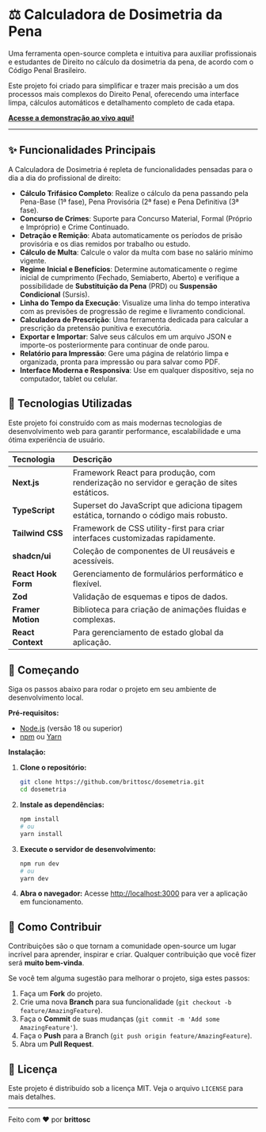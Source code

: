 # ⚖️ Calculadora de Dosimetria da Pena

Uma ferramenta open-source completa e intuitiva para auxiliar profissionais e estudantes de Direito no cálculo da dosimetria da pena, de acordo com o Código Penal Brasileiro.

Este projeto foi criado para simplificar e trazer mais precisão a um dos processos mais complexos do Direito Penal, oferecendo uma interface limpa, cálculos automáticos e detalhamento completo de cada etapa.

**[Acesse a demonstração ao vivo aqui\!](https://dosimetria.grupobritto.com.br/)**

-----

## ✨ Funcionalidades Principais

A Calculadora de Dosimetria é repleta de funcionalidades pensadas para o dia a dia do profissional de direito:

  - **Cálculo Trifásico Completo**: Realize o cálculo da pena passando pela Pena-Base (1ª fase), Pena Provisória (2ª fase) e Pena Definitiva (3ª fase).
  - **Concurso de Crimes**: Suporte para Concurso Material, Formal (Próprio e Impróprio) e Crime Continuado.
  - **Detração e Remição**: Abata automaticamente os períodos de prisão provisória e os dias remidos por trabalho ou estudo.
  - **Cálculo de Multa**: Calcule o valor da multa com base no salário mínimo vigente.
  - **Regime Inicial e Benefícios**: Determine automaticamente o regime inicial de cumprimento (Fechado, Semiaberto, Aberto) e verifique a possibilidade de **Substituição da Pena** (PRD) ou **Suspensão Condicional** (Sursis).
  - **Linha do Tempo da Execução**: Visualize uma linha do tempo interativa com as previsões de progressão de regime e livramento condicional.
  - **Calculadora de Prescrição**: Uma ferramenta dedicada para calcular a prescrição da pretensão punitiva e executória.
  - **Exportar e Importar**: Salve seus cálculos em um arquivo JSON e importe-os posteriormente para continuar de onde parou.
  - **Relatório para Impressão**: Gere uma página de relatório limpa e organizada, pronta para impressão ou para salvar como PDF.
  - **Interface Moderna e Responsiva**: Use em qualquer dispositivo, seja no computador, tablet ou celular.

## 🚀 Tecnologias Utilizadas

Este projeto foi construído com as mais modernas tecnologias de desenvolvimento web para garantir performance, escalabilidade e uma ótima experiência de usuário.

| Tecnologia | Descrição |
| :--- | :--- |
| **Next.js** | Framework React para produção, com renderização no servidor e geração de sites estáticos. |
| **TypeScript** | Superset do JavaScript que adiciona tipagem estática, tornando o código mais robusto. |
| **Tailwind CSS** | Framework de CSS utility-first para criar interfaces customizadas rapidamente. |
| **shadcn/ui** | Coleção de componentes de UI reusáveis e acessíveis. |
| **React Hook Form** | Gerenciamento de formulários performático e flexível. |
| **Zod** | Validação de esquemas e tipos de dados. |
| **Framer Motion** | Biblioteca para criação de animações fluidas e complexas. |
| **React Context** | Para gerenciamento de estado global da aplicação. |

## 🏁 Começando

Siga os passos abaixo para rodar o projeto em seu ambiente de desenvolvimento local.

**Pré-requisitos:**

  - [Node.js](https://nodejs.org/) (versão 18 ou superior)
  - [npm](https://www.google.com/search?q=https://www.npmjs.com/) ou [Yarn](https://yarnpkg.com/)

**Instalação:**

1.  **Clone o repositório:**

    ```bash
    git clone https://github.com/brittosc/dosemetria.git
    cd dosemetria
    ```

2.  **Instale as dependências:**

    ```bash
    npm install
    # ou
    yarn install
    ```

3.  **Execute o servidor de desenvolvimento:**

    ```bash
    npm run dev
    # ou
    yarn dev
    ```

4.  **Abra o navegador:**
    Acesse [http://localhost:3000](https://www.google.com/search?q=http://localhost:3000) para ver a aplicação em funcionamento.

## 🤝 Como Contribuir

Contribuições são o que tornam a comunidade open-source um lugar incrível para aprender, inspirar e criar. Qualquer contribuição que você fizer será **muito bem-vinda**.

Se você tem alguma sugestão para melhorar o projeto, siga estes passos:

1.  Faça um **Fork** do projeto.
2.  Crie uma nova **Branch** para sua funcionalidade (`git checkout -b feature/AmazingFeature`).
3.  Faça o **Commit** de suas mudanças (`git commit -m 'Add some AmazingFeature'`).
4.  Faça o **Push** para a Branch (`git push origin feature/AmazingFeature`).
5.  Abra um **Pull Request**.

## 📄 Licença

Este projeto é distribuído sob a licença MIT. Veja o arquivo `LICENSE` para mais detalhes.

-----

Feito com ❤️ por **brittosc**
